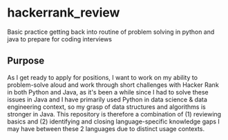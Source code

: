 # hackerrank_review
Basic practice getting back into routine of problem solving in python and java to prepare for coding interviews

## Purpose
As I get ready to apply for positions, I want to work on my ability to problem-solve aloud and work through short challenges with Hacker Rank in both Python and Java, as it's been a while since I had to solve these issues in Java and I have primarily used Python in data science & data engineering context, so my grasp of data structures and algorithms is stronger in Java. This repository is therefore a combination of (1) reviewing basics and (2) identifying and closing language-specific knowledge gaps I may have between these 2 languages due to distinct usage contexts.
